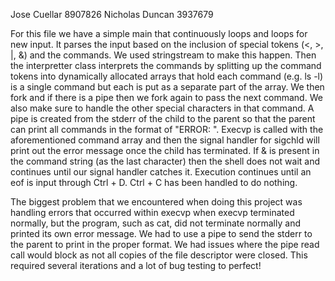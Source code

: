 Jose Cuellar 8907826 Nicholas Duncan 3937679

For this file we have a simple main that continuously loops and loops for new input. It parses the input based on the inclusion of special tokens (<, >, |, &) and the commands. We used stringstream to make this happen. Then the interpretter class interprets the commands by splitting up the command tokens into dynamically allocated arrays that hold each command (e.g. ls -l) is a single command but each is put as a separate part of the array. We then fork and if there is a pipe then we fork again to pass the next command. We also make sure to handle the other special characters in that command. A pipe is created from the stderr of the child to the parent so that the parent can print all commands in the format of "ERROR: ". Execvp is called with the aforementioned command array and then the signal handler for sigchld will print out the error message once the child has terminated. If & is present in the command string (as the last character) then the shell does not wait and continues until our signal handler catches it. Execution continues until an eof is input through Ctrl + D. Ctrl + C has been handled to do nothing.

The biggest problem that we encountered when doing this project was handling errors that occurred within execvp when execvp terminated normally, but the program, such as cat, did not terminate normally and printed its own error message. We had to use a pipe to send the stderr to the parent to print in the proper format. We had issues where the pipe read call would block as not all copies of the file descriptor were closed. This required several iterations and a lot of bug testing to perfect!

